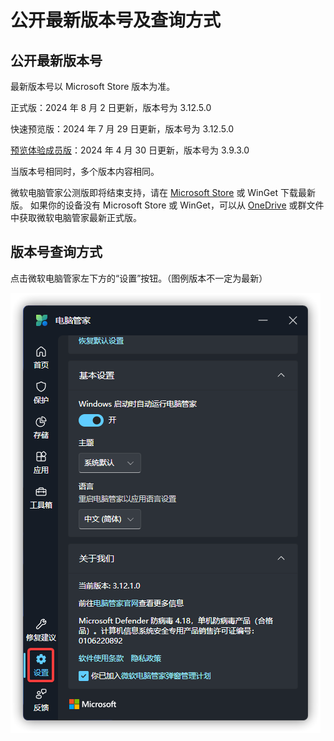 # 公开最新版本号及查询方式

## 公开最新版本号
最新版本号以 Microsoft Store 版本为准。

正式版：2024 年 8 月 2 日更新，版本号为 3.12.5.0

快速预览版：2024 年 7 月 29 日更新，版本号为 3.12.5.0

[预览体验成员版](https://forms.office.com/r/v1LX7SKWTs)：2024 年 4 月 30 日更新，版本号为 3.9.3.0

当版本号相同时，多个版本内容相同。

微软电脑管家公测版即将结束支持，请在 [Microsoft Store](https://www.microsoft.com/store/productid/9PM860492SZD) 或 WinGet 下载最新版。
如果你的设备没有 Microsoft Store 或 WinGet，可以从 [OneDrive](https://gbcs6-my.sharepoint.com/:f:/g/personal/gucats_gbcs6_onmicrosoft_com/EoscJOQ9taJFtx9LZLPiBM0BEmVm7wsLuJOuHnwmo9EQ5w?e=QWoXaL) 或群文件中获取微软电脑管家最新正式版。


## 版本号查询方式
点击微软电脑管家左下方的“设置”按钮。（图例版本不一定为最新）

![](../assets/appendix/check-version/latest-version.png)
